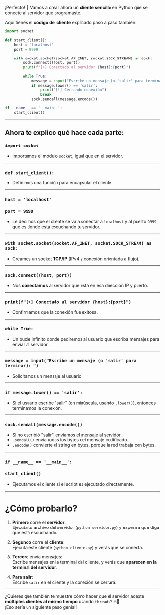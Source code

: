 ¡Perfecto! 🚀 Vamos a crear ahora un **cliente sencillo** en Python que se conecte al servidor que programaste.

Aquí tienes el **código del cliente** explicado paso a paso también:

```python
import socket

def start_client():
    host = 'localhost'
    port = 9999

    with socket.socket(socket.AF_INET, socket.SOCK_STREAM) as sock:
        sock.connect((host, port))
        print(f"[+] Conectado al servidor {host}:{port}")

        while True:
            message = input("Escribe un mensaje (o 'salir' para terminar): ")
            if message.lower() == 'salir':
                print("[!] Cerrando conexión")
                break
            sock.sendall(message.encode())

if __name__ == '__main__':
    start_client()
```

---

## Ahora te explico qué hace cada parte:

### `import socket`
- Importamos el módulo `socket`, igual que en el servidor.

---

### `def start_client():`
- Definimos una función para encapsular el cliente.

---

### `host = 'localhost'`
### `port = 9999`
- Le decimos que el cliente se va a conectar a `localhost` y al puerto `9999`, que es donde está escuchando tu servidor.

---

### `with socket.socket(socket.AF_INET, socket.SOCK_STREAM) as sock:`
- Creamos un socket **TCP/IP** (IPv4 y conexión orientada a flujo).

---

### `sock.connect((host, port))`
- Nos **conectamos** al servidor que está en esa dirección IP y puerto.

---

### `print(f"[+] Conectado al servidor {host}:{port}")`
- Confirmamos que la conexión fue exitosa.

---

### `while True:`
- Un bucle infinito donde pediremos al usuario que escriba mensajes para enviar al servidor.

---

### `message = input("Escribe un mensaje (o 'salir' para terminar): ")`
- Solicitamos un mensaje al usuario.

---

### `if message.lower() == 'salir':`
- Si el usuario escribe "salir" (en minúscula, usando `.lower()`), entonces terminamos la conexión.

---

### `sock.sendall(message.encode())`
- Si no escribió "salir", enviamos el mensaje al servidor.
- `.sendall()` envía todos los bytes del mensaje codificado.
- `.encode()` convierte el string en bytes, porque la red trabaja con bytes.

---

### `if __name__ == '__main__':`
### `start_client()`
- Ejecutamos el cliente si el script es ejecutado directamente.

---

# ¿Cómo probarlo?

1. **Primero** corre el **servidor**:  
   Ejecuta tu archivo del servidor (`python servidor.py`) y espera a que diga que está escuchando.

2. **Segundo** corre el **cliente**:  
   Ejecuta este cliente (`python cliente.py`) y verás que se conecta.

3. **Tercero** envía mensajes:  
   Escribe mensajes en la terminal del cliente, y verás que **aparecen en la terminal del servidor**.

4. **Para salir**:  
   Escribe `salir` en el cliente y la conexión se cerrará.

---

¿Quieres que también te muestre cómo hacer que el servidor acepte **múltiples clientes al mismo tiempo** usando `threads`? 🔥🚀  
¡Eso sería un siguiente paso genial!